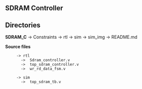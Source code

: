 ## SDRAM Controller


## Directories

   **SDRAM_C**
         -> Constraints
         -> rtl
         -> sim
         -> sim_img
         -> README.md

   **Source files**

         -> rtl
           ->  Sdram_controller.v
           ->  top_sdram_controller.v
           ->  wr_rd_data_fsm.v

         -> sim
           ->  top_sdram_tb.v
  